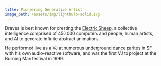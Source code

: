 ```yaml
---
title: Pioneering Generative Artist
image_path: /assets/img/lightbulb-solid.svg
---
```

<p>
  Draves is best known for creating the <a
  href="https://scottdraves.com/sheep">Electric Sheep</a>, a
  collective intelligence comprised of 450,000 computers and people,
  human artists, and AI to generate infinite abstract animations.
</p>
<p>
  He performed live as a VJ at numerous underground dance parites in
  SF with his own audio-reactive software, and was the first VJ
  to project at the Burning Man festival in 1999.
</p>
